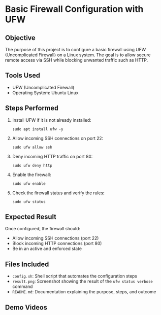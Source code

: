 # Basic Firewall Configuration with UFW

## Objective

The purpose of this project is to configure a basic firewall using UFW (Uncomplicated Firewall) on a Linux system. The goal is to allow secure remote access via SSH while blocking unwanted traffic such as HTTP.

## Tools Used

- UFW (Uncomplicated Firewall)
- Operating System: Ubuntu Linux

## Steps Performed

1. Install UFW if it is not already installed:
   ```
   sudo apt install ufw -y
   ```

2. Allow incoming SSH connections on port 22:
   ```
   sudo ufw allow ssh
   ```

3. Deny incoming HTTP traffic on port 80:
   ```
   sudo ufw deny http
   ```

4. Enable the firewall:
   ```
   sudo ufw enable
   ```

5. Check the firewall status and verify the rules:
   ```
   sudo ufw status 
   ```

## Expected Result

Once configured, the firewall should:
- Allow incoming SSH connections (port 22)
- Block incoming HTTP connections (port 80)
- Be in an active and enforced state

## Files Included

- `config.sh`: Shell script that automates the configuration steps
- `result.png`: Screenshot showing the result of the `ufw status verbose` command
- `README.md`: Documentation explaining the purpose, steps, and outcome

## Demo Videos
